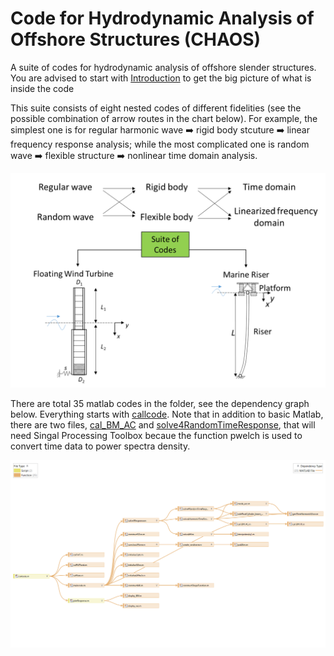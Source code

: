 # Code for Hydrodynamic Analysis of Offshore Structures (CHAOS)

A suite of codes for hydrodynamic analysis of offshore slender structures. You are advised to start with [Introduction](/docs/ASuiteOfCodeForDynamicModellingOfSlenderOffshoreStructures.pdf) to get the big picture of what is inside the code 

This suite consists of eight nested codes of different fidelities (see the possible combination of arrow routes in the chart below). For example, the simplest one is for regular harmonic wave ➡️ rigid body stcuture ➡️ linear frequency response analysis; while the most complicated one is random wave ➡️ flexible structure ➡️ nonlinear time domain analysis. 

![suite of codes flowchart](/docs/codesuite.png) 

 
There are total 35 matlab codes in the folder, see the dependency graph below. Everything starts with [callcode](/Codes/callcode.m). Note that in addition to basic Matlab, there are two files, [cal_BM_AC](/Codes/cal_BM_AC.m) and [solve4RandomTimeResponse](/Codes/solve4RandomTimeResponse.m), that will need Singal Processing Toolbox becaue the function pwelch is used to convert time data to power spectra density. 

![code dependency](/docs/HydroSuiteCodeDependencyGraph.png)
